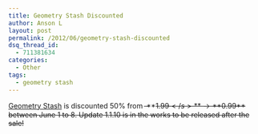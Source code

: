 ```yaml
---
title: Geometry Stash Discounted
author: Anson L
layout: post
permalink: /2012/06/geometry-stash-discounted
dsq_thread_id:
  - 711381634
categories:
  - Other
tags:
  - geometry stash
---
```

[Geometry Stash][1] is discounted 50% from  ̶**<s>$1.99</s>** → **$0.99** between June 1 to 8. Update 1.1.10 is in the works to be released after the sale!

 [1]: http://itunes.com/apps/geometrystash